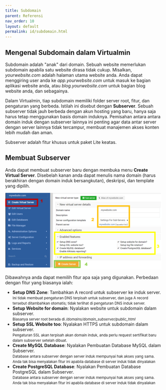 ```yaml
---
title: Subdomain
parent: Referensi
nav_order: 10
layout: default
permalink: id/subdomain.html
---
```


## Mengenal Subdomain dalam Virtualmin

Subdomain adalah "anak" dari domain. Sebuah website memerlukan subdomain apabila satu website dirasa tidak cukup. Misalkan, *yourwebsite.com* adalah halaman utama website anda. Anda dapat menggiring user anda ke *app.yourwebsite.com* untuk masuk ke bagian aplikasi website anda, atau *blog.yourwebsite.com* untuk bagian blog website anda, dan sebagainya.

Dalam Virtualmin, tiap subdomain memiliki folder server root, fitur, dan pengaturan yang berbeda. Istilah ini disebut dengan **Subserver**. Sebuah subserver tidak jauh berbeda dengan akun hosting yang baru, hanya saja harus tetap menggunakan basis domain induknya. Pemisahan antara antara domain induk dengan subserver lainnya ini penting agar data antar server dengan server lainnya tidak tercampur, membuat manajemen akses konten lebih mudah dan aman.

Subserver adalah fitur khusus untuk paket Lite keatas.

## Membuat Subserver

Anda dapat membuat subserver baru dengan membuka menu **Create Virtual Server**. Disebelah kanan anda dapat menulis nama domain (harus berakhiran dengan domain induk bersangkutan), deskripsi, dan template yang dipilih.

![](/images/subserver.png)

Dibawahnya anda dapat memilih fitur apa saja yang digunakan. Perbedaan dengan fitur yang biasanya ialah:

+ **Setup DNS Zone**: Tambahkan A record untuk subserver ke induk server.<br>
<small>Ini tidak membuat pengaturan DNS terpisah untuk subserver, dan juga A record tersebut ditambahkan otomatis; tidak terlihat di pengaturan DNS induk server.</small>
+ **Setup Website for domain**: Nyalakan website untuk subdomain dalam subserver.<br>
<small>Biasanya server root berada di */domains/domain_subserver/public_html*</small>
+ **Setup SSL Website too**: Nyalakan HTTPS untuk subdomain dalam subserver.<br>
<small>Pengaturan SSL akan terpisah akan domain induk, anda perlu request sertifikat baru dalam subserver setelah dibuat.</small>
+ **Create MySQL Database**: Nyalakan Pembuatan Database MySQL dalam Subserver.<br>
<small>Database antara subserver dengan server induk mempunyai hak akses yang sama. Anda tak bisa menyalakan fitur ini apabila database di server induk tidak dinyalakan</small>
+ **Create PostgreSQL Database**: Nyalakan Pembuatan Database PostgreSQL dalam Subserver.<br>
<small>Database antara subserver dengan server induk mempunyai hak akses yang sama. Anda tak bisa menyalakan fitur ini apabila database di server induk tidak dinyalakan</small>

